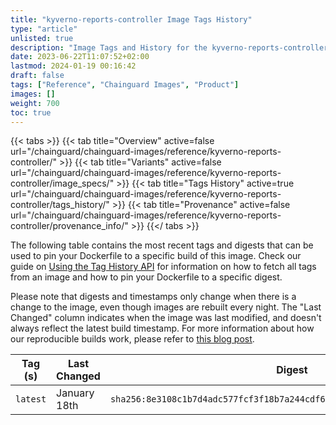 ```yaml
---
title: "kyverno-reports-controller Image Tags History"
type: "article"
unlisted: true
description: "Image Tags and History for the kyverno-reports-controller Chainguard Image"
date: 2023-06-22T11:07:52+02:00
lastmod: 2024-01-19 00:16:42
draft: false
tags: ["Reference", "Chainguard Images", "Product"]
images: []
weight: 700
toc: true
---
```


{{< tabs >}}
{{< tab title="Overview" active=false url="/chainguard/chainguard-images/reference/kyverno-reports-controller/" >}}
{{< tab title="Variants" active=false url="/chainguard/chainguard-images/reference/kyverno-reports-controller/image_specs/" >}}
{{< tab title="Tags History" active=true url="/chainguard/chainguard-images/reference/kyverno-reports-controller/tags_history/" >}}
{{< tab title="Provenance" active=false url="/chainguard/chainguard-images/reference/kyverno-reports-controller/provenance_info/" >}}
{{</ tabs >}}

The following table contains the most recent tags and digests that can be used to pin your Dockerfile to a specific build of this image. Check our guide on [Using the Tag History API](/chainguard/chainguard-images/using-the-tag-history-api/) for information on how to fetch all tags from an image and how to pin your Dockerfile to a specific digest.

Please note that digests and timestamps only change when there is a change to the image, even though images are rebuilt every night. The "Last Changed" column indicates when the image was last modified, and doesn't always reflect the latest build timestamp. For more information about how our reproducible builds work, please refer to [this blog post](https://www.chainguard.dev/unchained/reproducing-chainguards-reproducible-image-builds).

| Tag (s)   | Last Changed | Digest                                                                    |
|-----------|--------------|---------------------------------------------------------------------------|
|  `latest` | January 18th | `sha256:8e3108c1b7d4adc577fcf3f18b7a244cdf64e1409f8d2ff4cd5816823e924c32` |


